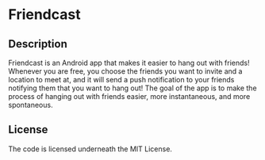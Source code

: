 # Friendcast

## Description
Friendcast is an Android app that makes it easier to hang out with friends! Whenever you are free, you choose the friends you want to invite and a location to meet at, and it will send a push notification to your friends notifying them that you want to hang out! The goal of the app is to make the process of hanging out with friends easier, more instantaneous, and more spontaneous.

## License
The code is licensed underneath the MIT License.
